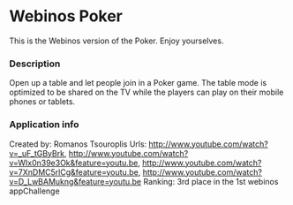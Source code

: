 Webinos Poker
====================
This is the Webinos version of the Poker. Enjoy yourselves.

### Description
Open up a table and let people join in a Poker game. The table mode is optimized to be shared on the TV while the players can play on their mobile phones or tablets.

### Application info
Created by: Romanos Tsouroplis
Urls: http://www.youtube.com/watch?v=_uF_tGByBrk, http://www.youtube.com/watch?v=WIx0n39e3Ok&feature=youtu.be, http://www.youtube.com/watch?v=7XnDMC5rlCg&feature=youtu.be, http://www.youtube.com/watch?v=D_LwBAMukng&feature=youtu.be
Ranking: 3rd place in the 1st webinos appChallenge